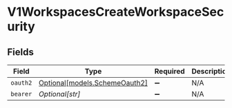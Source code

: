 # V1WorkspacesCreateWorkspaceSecurity


## Fields

| Field                                                      | Type                                                       | Required                                                   | Description                                                |
| ---------------------------------------------------------- | ---------------------------------------------------------- | ---------------------------------------------------------- | ---------------------------------------------------------- |
| `oauth2`                                                   | [Optional[models.SchemeOauth2]](../models/schemeoauth2.md) | :heavy_minus_sign:                                         | N/A                                                        |
| `bearer`                                                   | *Optional[str]*                                            | :heavy_minus_sign:                                         | N/A                                                        |